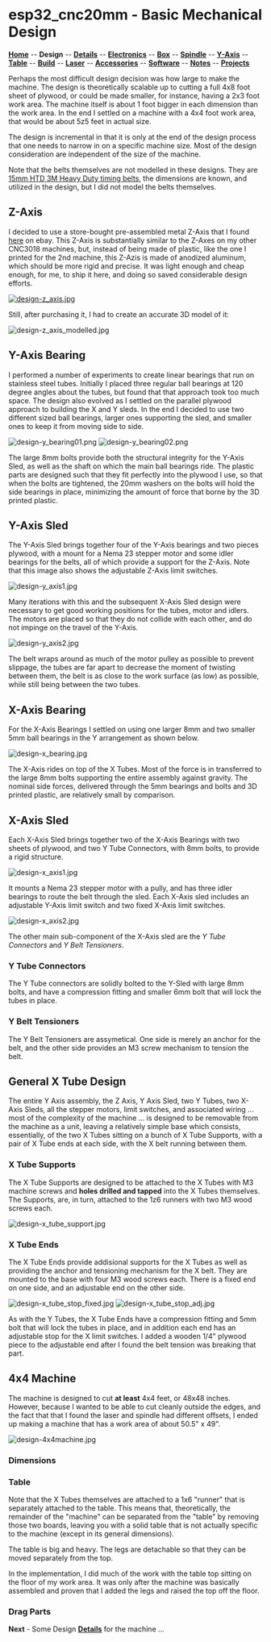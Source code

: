 # esp32_cnc20mm - Basic Mechanical Design

**[Home](readme.md)** --
**Design** --
**[Details](details.md)** --
**[Electronics](electronics.md)** --
**[Box](box.md)** --
**[Spindle](spindle.md)** --
**[Y-Axis](y_axis.md)** --
**[Table](table.md)** --
**[Build](build.md)** --
**[Laser](laser.md)** --
**[Accessories](accessories.md)** --
**[Software](software.md)** --
**[Notes](notes.md)** --
**[Projects](projects.md)**

Perhaps the most difficult design decision was how large to make the machine.
The design is theoretically scalable up to cutting a full 4x8 foot sheet of plywood,
or could be made smaller, for instance, having a 2x3 foot work area. The machine itself
is about 1 foot bigger in each dimension than the work area. In the
end I settled on a machine with a 4x4 foot work area, that would be about
5z5 feet in actual size.

The design is incremental in that it is only at the end of the design process
that one needs to narrow in on a specific machine size.  Most of the design
consideration are independent of the size of the machine.

Note that the belts themselves are not modelled in these designs.  They are
[15mm HTD 3M Heavy Duty timing belts](https://www.ebay.com/itm/172262894913),
the dimensions are known, and utilized in the design,
but I did not model the belts themselves.


## Z-Axis

I decided to use a store-bought pre-assembled metal Z-Axis that I found
[here](https://www.ebay.com/itm/144310475410)
on ebay.
This Z-Axis is substantially similar to the Z-Axes on my other CNC3018 machines,
but, instead of being made of plastic, like the one I printed for the 2nd machine,
this Z-Azis is made of anodized aluminum, which should be more rigid and precise.
It was light enough and cheap enough, for me, to ship it here, and doing so saved
considerable design efforts.

[![design-z_axis.jpg](images/design-z_axis.jpg)](https://www.ebay.com/itm/144310475410)

Still, after purchasing it, I had to create an accurate 3D model of it:

![design-z_axis_modelled.jpg](images/design-z_axis_modelled.jpg)



## Y-Axis Bearing

I performed a number of experiments to create linear bearings that
run on stainless steel tubes.  Initially I placed three regular ball bearings at
120 degree angles about the tubes, but found that that approach took
too much space. The design also evolved as I settled on the parallel plywood
approach to building the X and Y sleds.  In the end I decided to use
two different sized ball bearings, larger ones supporting the sled,
and smaller ones to keep it from moving side to side.

![design-y_bearing01.png](images/design-y_bearing01.png)
![design-y_bearing02.png](images/design-y_bearing02.png)

The large 8mm bolts provide both the structural integrity for the Y-Axis Sled,
as well as the shaft on which the main ball bearings ride.
The plastic parts are designed such that they fit perfectly into the plywood I use,
so that when the bolts are tightened, the 20mm washers on the bolts will
hold the side bearings in place, minimizing the amount of force that
borne by the 3D printed plastic.


## Y-Axis Sled

The Y-Axis Sled brings together four of the Y-Axis bearings
and two pieces plywood, with a
mount for a Nema 23 stepper motor and some idler bearings for the
belts, all of which provide a support for the Z-Axis.  Note that
this image also shows the adjustable Z-Axis limit switches.

![design-y_axis1.jpg](images/design-y_axis1.jpg)

Many iterations with this and the subsequent X-Axis Sled design
were necessary to get good working positions for the tubes,
motor and idlers. The motors are placed so that they do not
collide with each other, and do not impinge on the travel
of the Y-Axis.

![design-y_axis2.jpg](images/design-y_axis2.jpg)

The belt wraps around as much of the
motor pulley as possible to prevent slippage, the
tubes are far apart to decrease the moment of twisting
between them, the belt is as close to the work surface
(as low) as possible, while still being between the two tubes.



## X-Axis Bearing

For the X-Axis Bearings I settled on using one larger 8mm and two
smaller 5mm ball bearings in the Y arrangement as shown below.

![design-x_bearing.jpg](images/design-x_bearing.jpg)

The X-Axis rides on top of the X Tubes.  Most of the force is
in transferred to the large 8mm bolts supporting the entire assembly
against gravity.   The nominal side forces, delivered through
the 5mm bearings and bolts and 3D printed plastic,
are relatively small by comparison.


## X-Axis Sled

Each X-Axis Sled brings together two of the X-Axis Bearings with
two sheets of plywood, and two Y Tube Connectors, with 8mm bolts,
to provide a rigid structure.

![design-x_axis1.jpg](images/design-x_axis1.jpg)

It mounts a Nema 23 stepper motor with a
pully, and has three idler bearings to route the belt through the sled.
Each X-Axis sled includes an adjustable Y-Axis limit switch and
two fixed X-Axis limit switches.

![design-x_axis2.jpg](images/design-x_axis2.jpg)

The other main sub-component of the X-Axis sled are the
*Y Tube Connectors* and *Y Belt Tensioners*.

### Y Tube Connectors

The Y Tube connectors are solidly bolted to the Y-Sled with large 8mm bolts,
and have a compression fitting and smaller 6mm bolt that will lock the tubes
in place.

### Y Belt Tensioners

The Y Belt Tensioners are assymetical.  One side is merely an
anchor for the belt, and the other side provides an M3 screw mechanism
to tension the belt.



## General X Tube Design

The entire Y Axis assembly, the Z Axis, Y Axis Sled, two Y Tubes, two X-Axis Sleds,
all the stepper motors, limit switches, and associated wiring
... most of the complexity of the machine ...
is designed to be removable from the machine as a unit, leaving a relatively simple
base which consists, essentially, of the two X Tubes sitting on a bunch of
X Tube Supports, with a pair of X Tube ends at each side, with the X belt running
between them.

### X Tube Supports

The X Tube Supports are designed to be attached to the X Tubes with M3 machine
screws and **holes drilled and tapped** into the X Tubes themselves.  The
Supports, are, in turn, attached to the 1z6 runners with two M3 wood screws
each.

![design-x_tube_support.jpg](images/design-x_tube_support.jpg)

### X Tube Ends

The X Tube Ends provide addisional supports for the X Tubes as well as providing
the anchor and tensioning mechanism for the X belt.  They are mounted to the
base with four M3 wood screws each.  There is a fixed end on one side, and
an adjustable end on the other side.

![design-x_tube_stop_fixed.jpg](images/design-x_tube_stop_fixed.jpg)
![design-x_tube_stop_adj.jpg](images/design-x_tube_stop_adj.jpg)

As with the Y Tubes, the X Tube Ends have a compression fitting and 5mm bolt that
will lock the tubes in place, and in addition each end has an adjustable stop
for the X limit switches.  I added a wooden 1/4" plywood piece to the adjustable
end after I found the belt tension was breaking that part.




## 4x4 Machine

The machine is designed to cut **at least** 4x4 feet, or 48x48 inches.
However, because I wanted to be able to cut cleanly outside the edges,
and the fact that that I found the laser and spindle had different offsets,
I ended up making a machine that has a work area of about 50.5" x 49".

![design-4x4machine.jpg](images/design-4x4machine.jpg)

### Dimensions

### Table

Note that the X Tubes themselves are attached to a 1x6 "runner"
that is separately attached to the
table. This means that, theoretically, the remainder of the "machine" can be separated
from the "table" by removing those two boards, leaving you with a solid table that
is not actually specific to the machine (except in its general dimensions).

The table is big and heavy.  The legs are detachable so that they can be moved
separately from the top.

In the implementation, I did much of the work with the table top sitting on
the floor of my work area.    It was only after the machine was basically assembled
and proven that I added the legs and raised the top off the floor.


### Drag Parts


**Next** - Some Design [**Details**](details.md) for the machine ...

